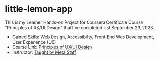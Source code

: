 # little-lemon-app

This is my Learner Hands-on Project for Coursera Certificate Course "Principles of UX/UI Design" that I've completed last September 23, 2023.
* Gained Skills: Web Design, Accessibility, Front-End Web Development, User Experience (UX)
* Course Link: [Principles of UX/UI Design](https://coursera.org/share/0fd6c407256786210ff3c52bea016e2b)
* Instructor: [Taught by Meta Staff](https://www.coursera.org/instructor/~30575670)
#

